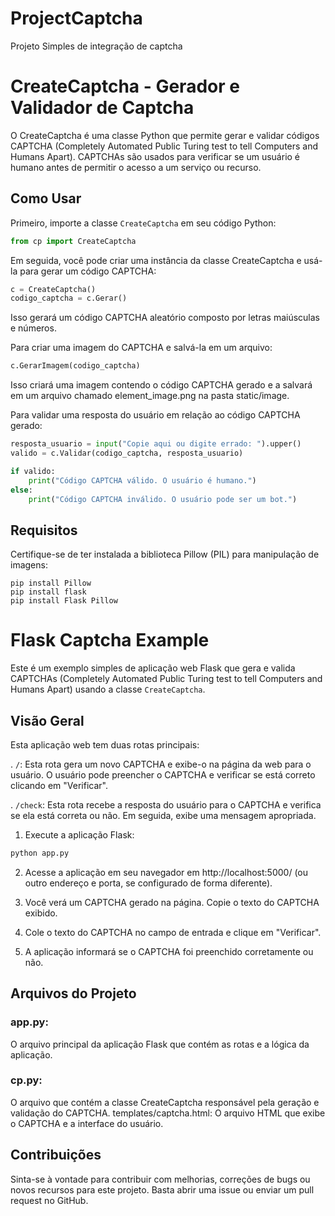 # ProjectCaptcha
Projeto Simples de integração de captcha

# CreateCaptcha - Gerador e Validador de Captcha

O CreateCaptcha é uma classe Python que permite gerar e validar códigos CAPTCHA (Completely Automated Public Turing test to tell Computers and Humans Apart). CAPTCHAs são usados para verificar se um usuário é humano antes de permitir o acesso a um serviço ou recurso.

## Como Usar

Primeiro, importe a classe `CreateCaptcha` em seu código Python:

```python
from cp import CreateCaptcha
```
Em seguida, você pode criar uma instância da classe CreateCaptcha e usá-la para gerar um código CAPTCHA:

```python
c = CreateCaptcha()
codigo_captcha = c.Gerar()
```

Isso gerará um código CAPTCHA aleatório composto por letras maiúsculas e números.

Para criar uma imagem do CAPTCHA e salvá-la em um arquivo:

```python
c.GerarImagem(codigo_captcha)
```

Isso criará uma imagem contendo o código CAPTCHA gerado e a salvará em um arquivo chamado element_image.png na pasta static/image.

Para validar uma resposta do usuário em relação ao código CAPTCHA gerado:

```python
resposta_usuario = input("Copie aqui ou digite errado: ").upper()
valido = c.Validar(codigo_captcha, resposta_usuario)

if valido:
    print("Código CAPTCHA válido. O usuário é humano.")
else:
    print("Código CAPTCHA inválido. O usuário pode ser um bot.")
```

## Requisitos
Certifique-se de ter instalada a biblioteca Pillow (PIL) para manipulação de imagens:

```Terminal
pip install Pillow
pip install flask
pip install Flask Pillow
```

# Flask Captcha Example

Este é um exemplo simples de aplicação web Flask que gera e valida CAPTCHAs (Completely Automated Public Turing test to tell Computers and Humans Apart) usando a classe `CreateCaptcha`.

## Visão Geral

Esta aplicação web tem duas rotas principais:

. `/`: Esta rota gera um novo CAPTCHA e exibe-o na página da web para o usuário. O usuário pode preencher o CAPTCHA e verificar se está correto clicando em "Verificar".

. `/check`: Esta rota recebe a resposta do usuário para o CAPTCHA e verifica se ela está correta ou não. Em seguida, exibe uma mensagem apropriada.

1. Execute a aplicação Flask:
``` python
python app.py
```

2. Acesse a aplicação em seu navegador em http://localhost:5000/ (ou outro endereço e porta, se configurado de forma diferente).

3. Você verá um CAPTCHA gerado na página. Copie o texto do CAPTCHA exibido.

4. Cole o texto do CAPTCHA no campo de entrada e clique em "Verificar".

5. A aplicação informará se o CAPTCHA foi preenchido corretamente ou não.

## Arquivos do Projeto
### app.py: 
O arquivo principal da aplicação Flask que contém as rotas e a lógica da aplicação.<br>
### cp.py: 
O arquivo que contém a classe CreateCaptcha responsável pela geração e validação do CAPTCHA.
templates/captcha.html: O arquivo HTML que exibe o CAPTCHA e a interface do usuário.

## Contribuições
Sinta-se à vontade para contribuir com melhorias, correções de bugs ou novos recursos para este projeto. Basta abrir uma issue ou enviar um pull request no GitHub.



